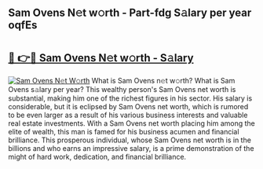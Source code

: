 ## Sam Ovens N𝚎t w𝚘rth - Part-fdg S𝚊lary per year oqfEs

# <h2><a href="http://gc28db.nevu.top/?p=Sam+Ovens">🔗 👉🔴 Sam Ovens N𝚎t w𝚘rth - S𝚊lary</a></h2>

[![Sam Ovens N𝚎t W𝚘rth](https://i.imgur.com/Oavwk0R.jpeg)](http://gc28db.nevu.top/?p=Sam+Ovens)
What is Sam Ovens n𝚎t w𝚘rth? What is Sam Ovens s𝚊lary per year?
This wealthy person's Sam Ovens net worth is substantial, making him one of the richest figures in his sector. His salary is considerable, but it is eclipsed by Sam Ovens net worth, which is rumored to be even larger as a result of his various business interests and valuable real estate investments. With a Sam Ovens net worth placing him among the elite of wealth, this man is famed for his business acumen and financial brilliance. This prosperous individual, whose Sam Ovens net worth is in the billions and who earns an impressive salary, is a prime demonstration of the might of hard work, dedication, and financial brilliance.
